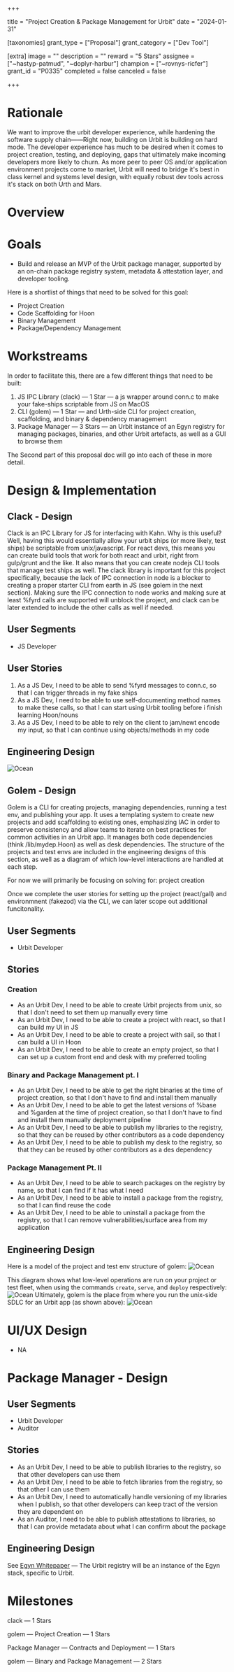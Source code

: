 +++

title = "Project Creation & Package Management for Urbit"
date = "2024-01-31"

[taxonomies]
grant_type = ["Proposal"]
grant_category = ["Dev Tool"]

[extra]
image = ""
description = ""
reward = "5 Stars"
assignee = ["~hastyp-patmud", "~doplyr-harbur"]
champion = ["~rovnys-ricfer"]
grant_id = "P0335"
completed = false
canceled = false

+++

# Rationale

We want to improve the urbit developer experience, while hardening the software supply chain——Right now, building on Urbit is building on hard mode. The developer experience has much to be desired when it comes to project creation, testing, and deploying, gaps that ultimately make incoming developers more likely to churn. As more peer to peer OS and/or application environment projects come to market, Urbit will need to bridge it's best in class kernel and systems level design, with equally robust dev tools across it's stack on both Urth and Mars.

# Overview
# Goals
- Build and release an MVP of the Urbit package manager, supported by an on-chain package registry system, metadata & attestation layer, and developer tooling.

Here is a shortlist of things that need to be solved for this goal:
- Project Creation
- Code Scaffolding for Hoon
- Binary Management
- Package/Dependency Management

# Workstreams
In order to facilitate this, there are a few different things that need to be built:

1. JS IPC Library (clack) — 1 Star — a js wrapper around conn.c to make your fake-ships scriptable from JS on MacOS
2. CLI (golem) — 1 Star — and Urth-side CLI for project creation, scaffolding, and binary & dependency management
3. Package Manager — 3 Stars — an Urbit instance of an Egyn registry for managing packages, binaries, and other Urbit artefacts, as well as a GUI to browse them

The Second part of this proposal doc will go into each of these in more detail.

# Design & Implementation
## Clack - Design
Clack is an IPC Library for JS for interfacing with Kahn. Why is this useful? Well, having this would essentially allow your urbit ships (or more likely, test ships) be scriptable from unix/javascript. For react devs, this means you can create build tools that work for both react and urbit, right from gulp/grunt and the like. It also means that you can create nodejs CLI tools that manage test ships as well. The clack library is important for this project specifically, because the lack of IPC connection in node is a blocker to creating a proper starter CLI from earth in JS (see golem in the next section). Making sure the IPC connection to node works and making sure at least %fyrd calls are supported will unblock the project, and clack can be later extended to include the other calls as well if needed.

## User Segments
- JS Developer

## User Stories
1. As a JS Dev, I need to be able to send %fyrd messages to conn.c, so that I can trigger threads in my fake ships
2. As a JS Dev, I need to be able to use self-documenting method names to make these calls, so that I can start using Urbit tooling before i finish learning Hoon/nouns
3. As a JS Dev, I need to be able to rely on the client to jam/newt encode my input, so that I can continue using objects/methods in my code

## Engineering Design
![Ocean](https://storage.googleapis.com/media.urbit.org/grants/Archetype-1.png)

## Golem - Design
Golem is a CLI for creating projects, managing dependencies, running a test env, and publishing your app. It uses a templating system to create new projects and add scaffolding to existing ones, emphasizing IAC in order to preserve consistency and allow teams to iterate on best practices for common activities in an Urbit app. It manages both code dependencies (think /lib/mydep.Hoon) as well as desk dependencies. The structure of the projects and test envs are included in the engineering designs of this section, as well as a diagram of which low-level interactions are handled at each step.

For now we will primarily be focusing on solving for: project creation

Once we complete the user stories for setting up the project (react/gall) and environmnent (fakezod) via the CLI, we can later scope out additional funcitonality.

## User Segments
- Urbit Developer

## Stories
### Creation
- As an Urbit Dev, I need to be able to create Urbit projects from unix, so that I don't need to set them up manually every time
- As an Urbit Dev, I need to be able to create a project with react, so that I can build my UI in JS
- As an Urbit Dev, I need to be able to create a project with sail, so that I can build a UI in Hoon
- As an Urbit Dev, I need to be able to create an empty project, so that I can set up a custom front end and desk with my preferred tooling
### Binary and Package Management pt. I
- As an Urbit Dev, I need to be able to get the right binaries at the time of project creation, so that I don't have to find and install them manually
- As an Urbit Dev, I need to be able to get the latest versions of %base and %garden at the time of project creation, so that I don't have to find and install them manually deployment pipeline
- As an Urbit Dev, I need to be able to publish my libraries to the registry, so that they can be reused by other contributors as a code dependency
- As an Urbit Dev, I need to be able to publish my desk to the registry, so that they can be reused by other contributors as a des dependency
### Package Management Pt. II
- As an Urbit Dev, I need to be able to search packages on the registry by name, so that I can find if it has what I need
- As an Urbit Dev, I need to be able to install a package from the registry, so that I can find reuse the code
- As an Urbit Dev, I need to be able to uninstall a package from the registry, so that I can remove vulnerabilities/surface area from my application

## Engineering Design
Here is a model of the project and test env structure of golem:
![Ocean](https://storage.googleapis.com/media.urbit.org/grants/archetype-2.png)

This diagram shows what low-level operations are run on your project or test fleet, when using the commands `create`, `serve`, and `deploy` respectively:
![Ocean](https://storage.googleapis.com/media.urbit.org/grants/archetype-3.png)
Ultimately, golem is the place from where you run the unix-side SDLC for an Urbit app (as shown above):
![Ocean](https://storage.googleapis.com/media.urbit.org/grants/archetype-4.png)

# UI/UX Design
- NA

# Package Manager - Design
## User Segments
- Urbit Developer
- Auditor

## Stories
- As an Urbit Dev, I need to be able to publish libraries to the registry, so that other developers can use them
- As an Urbit Dev, I need to be able to fetch libraries from the registry, so that other I can use them
- As an Urbit Dev, I need to automatically handle versioning of my libraries when I publish, so that other developers can keep tract of the version they are dependent on
- As an Auditor, I need to be able to publish attestations to libraries, so that I can provide metadata about what I can confirm about the package

## Engineering Design
See [Egyn Whitepaper](https://cdn.githubraw.com/archetype-org/archetype-org.github.io/ba0b901d1b308bd06f67d0c5bbd8e0ce6ed9fcf1/whitepaper.pdf) — The Urbit registry will be an instance of the Egyn stack, specific to Urbit.

# Milestones

clack — 1 Stars

golem — Project Creation — 1 Stars

Package Manager — Contracts and Deployment — 1 Stars

golem — Binary and Package Management — 2 Stars